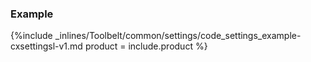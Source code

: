 


### Example

{%include _inlines/Toolbelt/common/settings/code_settings_example-cxsettingsl-v1.md  product = include.product %}
